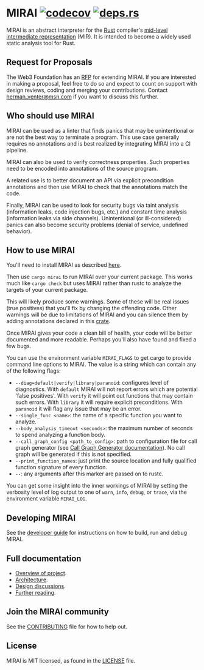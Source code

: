 # MIRAI [![codecov](https://codecov.io/gh/facebookexperimental/MIRAI/branch/main/graph/badge.svg?token=q4jzL09Ahl)](https://codecov.io/gh/facebookexperimental/MIRAI) [![deps.rs](https://deps.rs/repo/github/facebookexperimental/MIRAI/status.svg)](https://deps.rs/repo/github/facebookexperimental/MIRAI)
MIRAI is an abstract interpreter for the [Rust](https://www.rust-lang.org/) compiler's [mid-level intermediate
representation](https://github.com/rust-lang/rfcs/blob/master/text/1211-mir.md) (MIR).
It is intended to become a widely used static analysis tool for Rust.

## Request for Proposals

The Web3 Foundation has an 
[RFP](https://github.com/w3f/Grants-Program/blob/master/docs/RFPs/Open/Static-Analysis-for-Runtime-Pallets.md) 
for extending MIRAI. If you are interested in making a proposal, feel free to do so and expect to count on support
with design reviews, coding and merging your contributions. Contact herman_venter@msn.com if you want to discuss this
further.

## Who should use MIRAI

MIRAI can be used as a linter that finds panics that may be unintentional or are not the best way to terminate a
program. This use case generally requires no annotations and is best realized by integrating MIRAI into a CI pipeline.

MIRAI can also be used to verify correctness properties. Such properties need to be encoded into annotations of the
source program.

A related use is to better document an API via explicit precondition annotations and then use MIRAI to check that 
the annotations match the code.

Finally, MIRAI can be used to look for security bugs via taint analysis (information leaks, code injection bugs, etc.)
and constant time analysis (information leaks via side channels). Unintentional (or ill-considered) panics can also
become security problems (denial of service, undefined behavior).

## How to use MIRAI

You'll need to install MIRAI as described 
[here](https://github.com/facebookexperimental/MIRAI/blob/main/documentation/InstallationGuide.md).

Then use `cargo mirai` to run MIRAI over your current package. This works much like `cargo check` but uses MIRAI rather
than rustc to analyze the targets of your current package.

This will likely produce some warnings. Some of these will be real issues (true positives) that you'll fix by changing
the offending code. Other warnings will be due to limitations of MIRAI and you can silence them by adding annotations
declared in this [crate](https://crates.io/crates/mirai-annotations).

Once MIRAI gives your code a clean bill of health, your code will be better documented and more readable. Perhaps you'll 
also have found and fixed a few bugs.

You can use the environment variable `MIRAI_FLAGS` to get cargo to provide command line options to MIRAI. The value is a
string which can contain any of the following flags:

- `--diag=default|verify|library|paranoid`: configures level of diagnostics. With `default` MIRAI
   will not report errors which are potential 'false positives'. With `verify` it will point out
   functions that may contain such errors. With `library` it will require explicit preconditions.
   With `paranoid` it will flag any issue that may be an error.
- `--single_func <name>`: the name of a specific function you want to analyze.
- `--body_analysis_timeout <seconds>`: the maximum number of seconds to spend analyzing a function body.
- `--call_graph_config <path_to_config>`: path to configuration file for call graph generator (see [Call Graph Generator documentation](documentation/CallGraph.md)). No call graph will be generated if this is not specified.
- `--print_function_names`: just print the source location and fully qualified function signature of every function.
- `--`: any arguments after this marker are passed on to rustc.

You can get some insight into the inner workings of MIRAI by setting the verbosity level of log output to one of 
`warn`, `info`, `debug`, or `trace`, via the environment variable `MIRAI_LOG`.

## Developing MIRAI
See the [developer guide](https://github.com/facebookexperimental/MIRAI/blob/main/documentation//DeveloperGuide.md)
for instructions on how to build, run and debug MIRAI.

## Full documentation
* [Overview of project](https://github.com/facebookexperimental/MIRAI/blob/main/documentation/Overview.md).
* [Architecture](https://github.com/facebookexperimental/MIRAI/blob/main/documentation/Architecture.md).
* [Design discussions](https://github.com/facebookexperimental/MIRAI/blob/main/documentation/DesignDiscussions.md).
* [Further reading](https://github.com/facebookexperimental/MIRAI/blob/main/documentation/FurtherReading.md).

## Join the MIRAI community
<!-- * Website:
* Facebook page:
* Mailing list
* irc:  -->
See the [CONTRIBUTING](https://github.com/facebookexperimental/MIRAI/blob/main/CONTRIBUTING.md) file for how to help out.

## License
MIRAI is MIT licensed, as found in the [LICENSE](https://github.com/facebookexperimental/MIRAI/blob/main/LICENSE) file.
